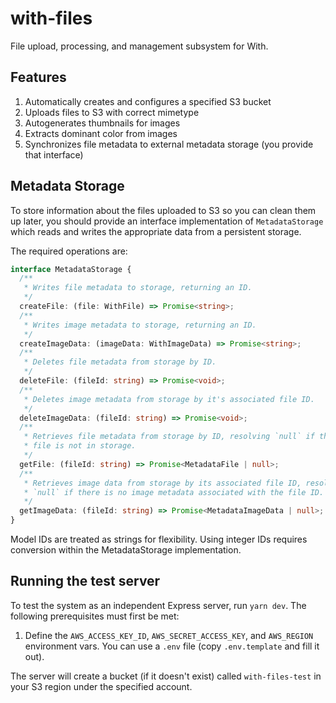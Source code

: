 # with-files

File upload, processing, and management subsystem for With.

## Features

1. Automatically creates and configures a specified S3 bucket
2. Uploads files to S3 with correct mimetype
3. Autogenerates thumbnails for images
4. Extracts dominant color from images
5. Synchronizes file metadata to external metadata storage (you provide that interface)

## Metadata Storage

To store information about the files uploaded to S3 so you can clean them up later, you should provide an interface
implementation of `MetadataStorage` which reads and writes the appropriate data from a persistent storage.

The required operations are:

```ts
interface MetadataStorage {
  /**
   * Writes file metadata to storage, returning an ID.
   */
  createFile: (file: WithFile) => Promise<string>;
  /**
   * Writes image metadata to storage, returning an ID.
   */
  createImageData: (imageData: WithImageData) => Promise<string>;
  /**
   * Deletes file metadata from storage by ID.
   */
  deleteFile: (fileId: string) => Promise<void>;
  /**
   * Deletes image metadata from storage by it's associated file ID.
   */
  deleteImageData: (fileId: string) => Promise<void>;
  /**
   * Retrieves file metadata from storage by ID, resolving `null` if the
   * file is not in storage.
   */
  getFile: (fileId: string) => Promise<MetadataFile | null>;
  /**
   * Retrieves image data from storage by its associated file ID, resolving
   * `null` if there is no image metadata associated with the file ID.
   */
  getImageData: (fileId: string) => Promise<MetadataImageData | null>;
}
```

Model IDs are treated as strings for flexibility. Using integer IDs requires conversion within the MetadataStorage implementation.

## Running the test server

To test the system as an independent Express server, run `yarn dev`. The following prerequisites must first be met:

1. Define the `AWS_ACCESS_KEY_ID`, `AWS_SECRET_ACCESS_KEY`, and `AWS_REGION` environment vars. You can use a `.env` file (copy `.env.template` and fill it out).

The server will create a bucket (if it doesn't exist) called `with-files-test` in your S3 region under the specified account.
